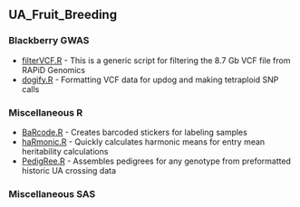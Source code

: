 ## UA_Fruit_Breeding

### Blackberry GWAS
* [filterVCF.R]() - This is a generic script for filtering the 8.7 Gb VCF file from RAPiD Genomics
* [dogify.R]() - Formatting VCF data for updog and making tetraploid SNP calls

### Miscellaneous R
* [BaRcode.R]() - Creates barcoded stickers for labeling samples
* [haRmonic.R](https://github.com/mchizk1/UA_Fruit_Breeding/blob/main/haRmonic.R) - Quickly calculates harmonic means for entry mean heritability calculations
* [PedigRee.R](https://github.com/mchizk1/UA_Fruit_Breeding/blob/main/PedigRee.R) - Assembles pedigrees for any genotype from preformatted historic UA crossing data

### Miscellaneous SAS
